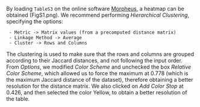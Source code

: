 By loading ```TableS3``` on the online software [Morpheus](https://software.broadinstitute.org/morpheus), a heatmap can be obtained (FigS1.png). We recommend performing *Hierarchical Clustering*, specifying the options:

     - Metric -> Matrix values (from a precomputed distance matrix)
     - Linkage Method -> Average
     - Cluster -> Rows and Columns

The clustering is used to make sure that the rows and columns are grouped according to their Jaccard distances, and not following the input order. From *Options*, we modified *Color Scheme* and unchecked the box *Relative Color Scheme*, which allowed us to force the maximum at 0.778 (which is the maximum Jaccard distance of the dataset), therefore obtaining a better resolution for the distance matrix. We also clicked on *Add Color Stop* at 0.426, and then selected the color Yellow, to obtain a better resolution of the table.  
     
